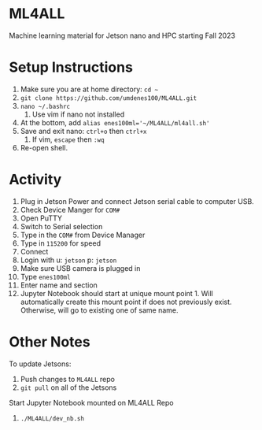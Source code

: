 # ML4ALL
Machine learning material for Jetson nano and HPC starting Fall 2023

# Setup Instructions

1. Make sure you are at home directory: `cd ~`
2. `git clone https://github.com/umdenes100/ML4ALL.git`
3. `nano ~/.bashrc`
      1. Use vim if nano not installed
5. At the bottom, add `alias enes100ml='~/ML4ALL/ml4all.sh'`
6. Save and exit nano: `ctrl+o` then `ctrl+x`
      1. If vim, `escape` then `:wq`
8. Re-open shell.

# Activity

1. Plug in Jetson Power and connect Jetson serial cable to computer USB.
2. Check Device Manger for `COM#`
3. Open PuTTY
4. Switch to Serial selection
5. Type in the `COM#` from Device Manager
6. Type in `115200` for speed
7. Connect
8. Login with u: `jetson` p: `jetson`
9. Make sure USB camera is plugged in
10. Type `enes100ml`
11. Enter name and section
12. Jupyter Notebook should start at unique mount point
         1. Will automatically create this mount point if does not previously exist. Otherwise, will go to existing one of same name.

# Other Notes
To update Jetsons:
1. Push changes to `ML4ALL` repo
2. `git pull` on all of the Jetsons

Start Jupyter Notebook mounted on ML4ALL Repo
1. `./ML4ALL/dev_nb.sh`
